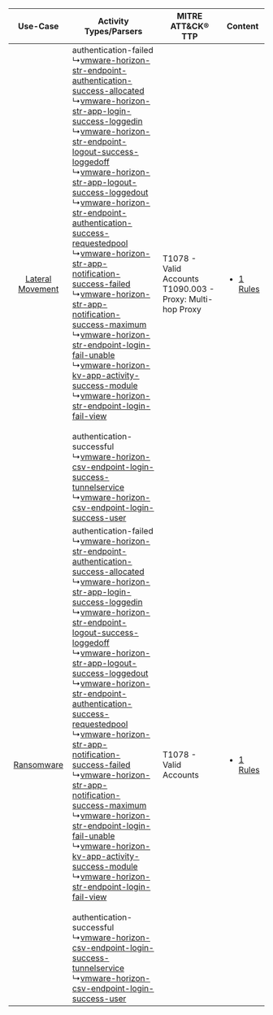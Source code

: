 |    Use-Case    | Activity Types/Parsers    | MITRE ATT&CK® TTP    | Content    |
|:----:| ---- | ---- | ---- |
| [Lateral Movement](../../../UseCases/uc_lateral_movement.md) |  authentication-failed<br> ↳[vmware-horizon-str-endpoint-authentication-success-allocated](Ps/pC_vmwarehorizonstrendpointauthenticationsuccessallocated.md)<br> ↳[vmware-horizon-str-app-login-success-loggedin](Ps/pC_vmwarehorizonstrapploginsuccessloggedin.md)<br> ↳[vmware-horizon-str-endpoint-logout-success-loggedoff](Ps/pC_vmwarehorizonstrendpointlogoutsuccessloggedoff.md)<br> ↳[vmware-horizon-str-app-logout-success-loggedout](Ps/pC_vmwarehorizonstrapplogoutsuccessloggedout.md)<br> ↳[vmware-horizon-str-endpoint-authentication-success-requestedpool](Ps/pC_vmwarehorizonstrendpointauthenticationsuccessrequestedpool.md)<br> ↳[vmware-horizon-str-app-notification-success-failed](Ps/pC_vmwarehorizonstrappnotificationsuccessfailed.md)<br> ↳[vmware-horizon-str-app-notification-success-maximum](Ps/pC_vmwarehorizonstrappnotificationsuccessmaximum.md)<br> ↳[vmware-horizon-str-endpoint-login-fail-unable](Ps/pC_vmwarehorizonstrendpointloginfailunable.md)<br> ↳[vmware-horizon-kv-app-activity-success-module](Ps/pC_vmwarehorizonkvappactivitysuccessmodule.md)<br> ↳[vmware-horizon-str-endpoint-login-fail-view](Ps/pC_vmwarehorizonstrendpointloginfailview.md)<br><br> authentication-successful<br> ↳[vmware-horizon-csv-endpoint-login-success-tunnelservice](Ps/pC_vmwarehorizoncsvendpointloginsuccesstunnelservice.md)<br> ↳[vmware-horizon-csv-endpoint-login-success-user](Ps/pC_vmwarehorizoncsvendpointloginsuccessuser.md)<br> | T1078 - Valid Accounts<br>T1090.003 - Proxy: Multi-hop Proxy<br> | [<ul><li>1 Rules</li></ul>](RM/r_m_vmware_vmware_horizon_Lateral_Movement.md) |
|       [Ransomware](../../../UseCases/uc_ransomware.md)       |  authentication-failed<br> ↳[vmware-horizon-str-endpoint-authentication-success-allocated](Ps/pC_vmwarehorizonstrendpointauthenticationsuccessallocated.md)<br> ↳[vmware-horizon-str-app-login-success-loggedin](Ps/pC_vmwarehorizonstrapploginsuccessloggedin.md)<br> ↳[vmware-horizon-str-endpoint-logout-success-loggedoff](Ps/pC_vmwarehorizonstrendpointlogoutsuccessloggedoff.md)<br> ↳[vmware-horizon-str-app-logout-success-loggedout](Ps/pC_vmwarehorizonstrapplogoutsuccessloggedout.md)<br> ↳[vmware-horizon-str-endpoint-authentication-success-requestedpool](Ps/pC_vmwarehorizonstrendpointauthenticationsuccessrequestedpool.md)<br> ↳[vmware-horizon-str-app-notification-success-failed](Ps/pC_vmwarehorizonstrappnotificationsuccessfailed.md)<br> ↳[vmware-horizon-str-app-notification-success-maximum](Ps/pC_vmwarehorizonstrappnotificationsuccessmaximum.md)<br> ↳[vmware-horizon-str-endpoint-login-fail-unable](Ps/pC_vmwarehorizonstrendpointloginfailunable.md)<br> ↳[vmware-horizon-kv-app-activity-success-module](Ps/pC_vmwarehorizonkvappactivitysuccessmodule.md)<br> ↳[vmware-horizon-str-endpoint-login-fail-view](Ps/pC_vmwarehorizonstrendpointloginfailview.md)<br><br> authentication-successful<br> ↳[vmware-horizon-csv-endpoint-login-success-tunnelservice](Ps/pC_vmwarehorizoncsvendpointloginsuccesstunnelservice.md)<br> ↳[vmware-horizon-csv-endpoint-login-success-user](Ps/pC_vmwarehorizoncsvendpointloginsuccessuser.md)<br> | T1078 - Valid Accounts<br>    | [<ul><li>1 Rules</li></ul>](RM/r_m_vmware_vmware_horizon_Ransomware.md)       |